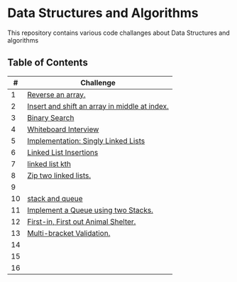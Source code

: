 # Data Structures and Algorithms

This repository contains various code challanges about Data Structures and algorithms

## Table of Contents

| #  | Challenge                                                |
|----|----------------------------------------------------------|
| 1  | [Reverse an array.](code-challange-class01/array_reverse.md) |
| 2  | [Insert and shift an array in middle at index.](code-challange-class02/insert-shift-array.md) |
| 3  | [Binary Search](code-challange-class03/array-binary-search.md) |
| 4  | [Whiteboard Interview](code-challange-class04/whiteboard_interview.md)                                                         |
| 5  | [Implementation: Singly Linked Lists](code_challange_class05/linked-list.md) |
| 6  | [Linked List Insertions](code_challange_class06/linked_list_insertions.md)                                                         |
| 7  | [linked list kth](code_challange_class07/linked_list_kth.md)                                                         |
| 8  | [Zip two linked lists.](code_challange_class08/linked_list_zip.md)                                                         |
| 9  |                                                          |
| 10 | [stack and queue](code_challange_class10/stack_and_queue.md)                                                         |
| 11 | [Implement a Queue using two Stacks.](code_challange_class11/stack_queue_pseudo.md)                                  |
| 12 | [First-in, First out Animal Shelter.](code_challange_class12/animal_shelter.md)                                                         |
| 13 | [Multi-bracket Validation.](code_challange_class13/stack_queue_brackets.md)                                                         |
| 14 |                                                          |
| 15 |                                                          |
| 16 |                                                          |
